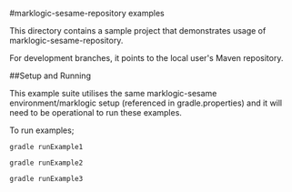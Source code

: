 #marklogic-sesame-repository examples

This directory contains a sample project that demonstrates usage of marklogic-sesame-repository. 

For development branches, it points to the local user's Maven repository.

##Setup and Running

This example suite utilises the same marklogic-sesame environment/marklogic setup (referenced in gradle.properties) and it will need to be operational to run these examples. 
  
To run examples; 

```
gradle runExample1
```

```
gradle runExample2
```

```
gradle runExample3
```